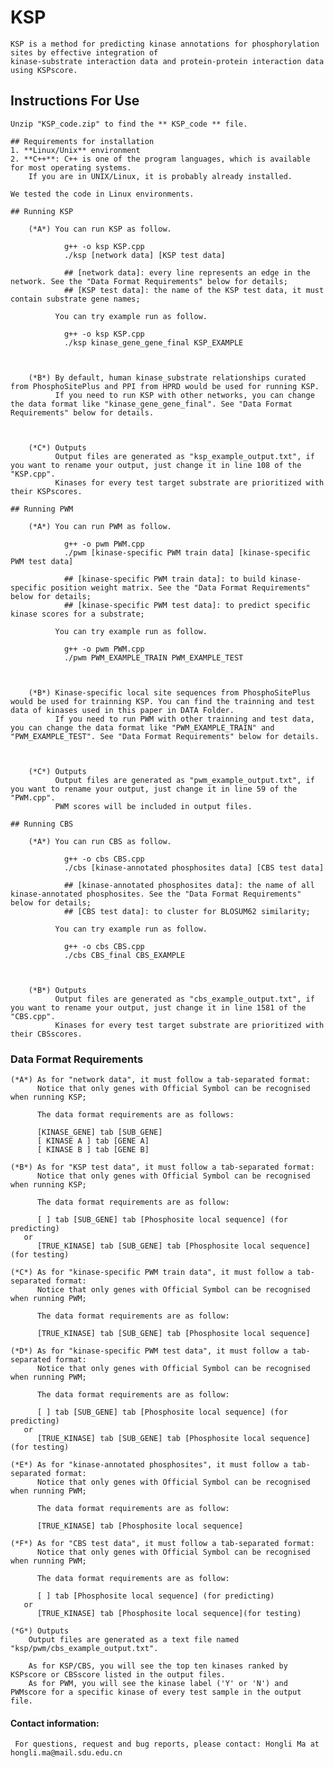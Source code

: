 # KSP
	KSP is a method for predicting kinase annotations for phosphorylation sites by effective integration of 
	kinase-substrate interaction data and protein-protein interaction data using KSPscore.

## Instructions For Use
	Unzip "KSP_code.zip" to find the ** KSP_code ** file.
	
	## Requirements for installation
	1. **Linux/Unix** environment
	2. **C++**: C++ is one of the program languages, which is available for most operating systems. 
		If you are in UNIX/Linux, it is probably already installed.

	We tested the code in Linux environments.

	## Running KSP
		
		(*A*) You can run KSP as follow.

				g++ -o ksp KSP.cpp
				./ksp [network data] [KSP test data]

				## [network data]: every line represents an edge in the network. See the "Data Format Requirements" below for details;
				## [KSP test data]: the name of the KSP test data, it must contain substrate gene names;

			  You can try example run as follow.

				g++ -o ksp KSP.cpp
				./ksp kinase_gene_gene_final KSP_EXAMPLE
				

		
		(*B*) By default, human kinase_substrate relationships curated from PhosphoSitePlus and PPI from HPRD would be used for running KSP.
			  If you need to run KSP with other networks, you can change the data format like "kinase_gene_gene_final". See "Data Format Requirements" below for details. 
		
				
				
		(*C*) Outputs
			  Output files are generated as "ksp_example_output.txt", if you want to rename your output, just change it in line 108 of the "KSP.cpp". 
			  Kinases for every test target substrate are prioritized with their KSPscores.
	
	## Running PWM
	
	    (*A*) You can run PWM as follow.

				g++ -o pwm PWM.cpp
				./pwm [kinase-specific PWM train data] [kinase-specific PWM test data]

				## [kinase-specific PWM train data]: to build kinase-specific position weight matrix. See the "Data Format Requirements" below for details;
				## [kinase-specific PWM test data]: to predict specific kinase scores for a substrate; 

			  You can try example run as follow.

				g++ -o pwm PWM.cpp
				./pwm PWM_EXAMPLE_TRAIN PWM_EXAMPLE_TEST
				

		
		(*B*) Kinase-specific local site sequences from PhosphoSitePlus would be used for trainning KSP. You can find the trainning and test data of kinases used in this paper in DATA Folder.
			  If you need to run PWM with other trainning and test data, you can change the data format like "PWM_EXAMPLE_TRAIN" and "PWM_EXAMPLE_TEST". See "Data Format Requirements" below for details. 
		
				
				
		(*C*) Outputs
			  Output files are generated as "pwm_example_output.txt", if you want to rename your output, just change it in line 59 of the "PWM.cpp". 
			  PWM scores will be included in output files.
	    
	## Running CBS
	
	    (*A*) You can run CBS as follow.

				g++ -o cbs CBS.cpp
				./cbs [kinase-annotated phosphosites data] [CBS test data]

				## [kinase-annotated phosphosites data]: the name of all kinase-annotated phosphosites. See the "Data Format Requirements" below for details;
				## [CBS test data]: to cluster for BLOSUM62 similarity; 

			  You can try example run as follow.

				g++ -o cbs CBS.cpp
				./cbs CBS_final CBS_EXAMPLE
				
				
				
		(*B*) Outputs
			  Output files are generated as "cbs_example_output.txt", if you want to rename your output, just change it in line 1581 of the "CBS.cpp". 
			  Kinases for every test target substrate are prioritized with their CBSscores.
	    
### Data Format Requirements
	(*A*) As for "network data", it must follow a tab-separated format:
		  Notice that only genes with Official Symbol can be recognised when running KSP;
		
		  The data format requirements are as follows:
		
		  [KINASE_GENE] tab [SUB_GENE]
		  [ KINASE A ] tab [GENE A]
		  [ KINASE B ] tab [GENE B]
		
	(*B*) As for "KSP test data", it must follow a tab-separated format:
		  Notice that only genes with Official Symbol can be recognised when running KSP;
		
		  The data format requirements are as follow: 
			
		  [ ] tab [SUB_GENE] tab [Phosphosite local sequence] (for predicting)
	   or
		  [TRUE_KINASE] tab [SUB_GENE] tab [Phosphosite local sequence](for testing)
		
	(*C*) As for "kinase-specific PWM train data", it must follow a tab-separated format:
	      Notice that only genes with Official Symbol can be recognised when running PWM;
		
		  The data format requirements are as follow: 
	      
	      [TRUE_KINASE] tab [SUB_GENE] tab [Phosphosite local sequence]
	 
	(*D*) As for "kinase-specific PWM test data", it must follow a tab-separated format:
	      Notice that only genes with Official Symbol can be recognised when running PWM;
		
		  The data format requirements are as follow: 
	      
	      [ ] tab [SUB_GENE] tab [Phosphosite local sequence] (for predicting)
	   or
		  [TRUE_KINASE] tab [SUB_GENE] tab [Phosphosite local sequence](for testing)
		  
	(*E*) As for "kinase-annotated phosphosites", it must follow a tab-separated format:
	      Notice that only genes with Official Symbol can be recognised when running PWM;
		
		  The data format requirements are as follow: 
	      
	      [TRUE_KINASE] tab [Phosphosite local sequence]
	
	(*F*) As for "CBS test data", it must follow a tab-separated format:
	      Notice that only genes with Official Symbol can be recognised when running PWM;
		
		  The data format requirements are as follow: 
		  
	      [ ] tab [Phosphosite local sequence] (for predicting)
	   or
		  [TRUE_KINASE] tab [Phosphosite local sequence](for testing)
		  
	(*G*) Outputs
		Output files are generated as a text file named "ksp/pwm/cbs_example_output.txt". 
		
		As for KSP/CBS, you will see the top ten kinases ranked by KSPscore or CBSscore listed in the output files.
        As for PWM, you will see the kinase label ('Y' or 'N') and PWMscore for a specific kinase of every test sample in the output file.		
	
#### Contact information:
     For questions, request and bug reports, please contact: Hongli Ma at hongli.ma@mail.sdu.edu.cn
